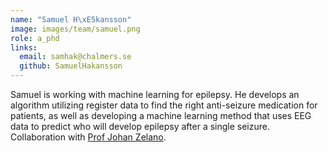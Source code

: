 ```yaml
---
name: "Samuel H\xE5kansson"
image: images/team/samuel.png
role: a_phd
links:
  email: samhak@chalmers.se
  github: SamuelHakansson
---
```


Samuel is working with machine learning for epilepsy. He develops an algorithm utilizing register data to find the right anti-seizure medication for patients, as well as developing a machine learning method that uses EEG data to predict who will develop epilepsy after a single seizure.
Collaboration with [Prof Johan Zelano](https://www.gu.se/en/research/johan-zelano). 